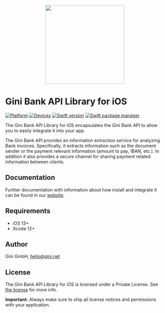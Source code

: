 <p align="center">
<img src="img/logo.png" width="250">
</p>

# Gini Bank API Library for iOS

[![Platform](https://img.shields.io/badge/platform-iOS-lightgrey.svg)]()
[![Devices](https://img.shields.io/badge/devices-iPhone%20%7C%20iPad-blue.svg)]()
[![Swift version](https://img.shields.io/badge/swift-5.0-orange.svg)]()
[![Swift package manager](https://img.shields.io/badge/Swift_Package_Manager-compatible-orange?style=flat-square)]()


The Gini Bank API Library for iOS encapsulates the Gini Bank API to allow you to easily integrate it into your app.

The Gini Bank API provides an information extraction service for analyzing Bank invoices. Specifically, it extracts information such as the document sender or the payment relevant information (amount to pay, IBAN, etc.). In addition it also provides a secure channel for sharing payment related information between clients.

## Documentation

Further documentation with information about how install and integrate it can be found in our [website](https://developer.gini.net/gini-mobile-ios/GiniBankAPILibrary/index.html).

## Requirements

- iOS 13+
- Xcode 12+

## Author

Gini GmbH, hello@gini.net

## License

The Gini Bank API Library for iOS is licensed under a Private License. See [the license](https://developer.gini.net/gini-mobile-ios/GiniBankAPILibrary/license.html) for more info.

**Important:** Always make sure to ship all license notices and permissions with your application.
